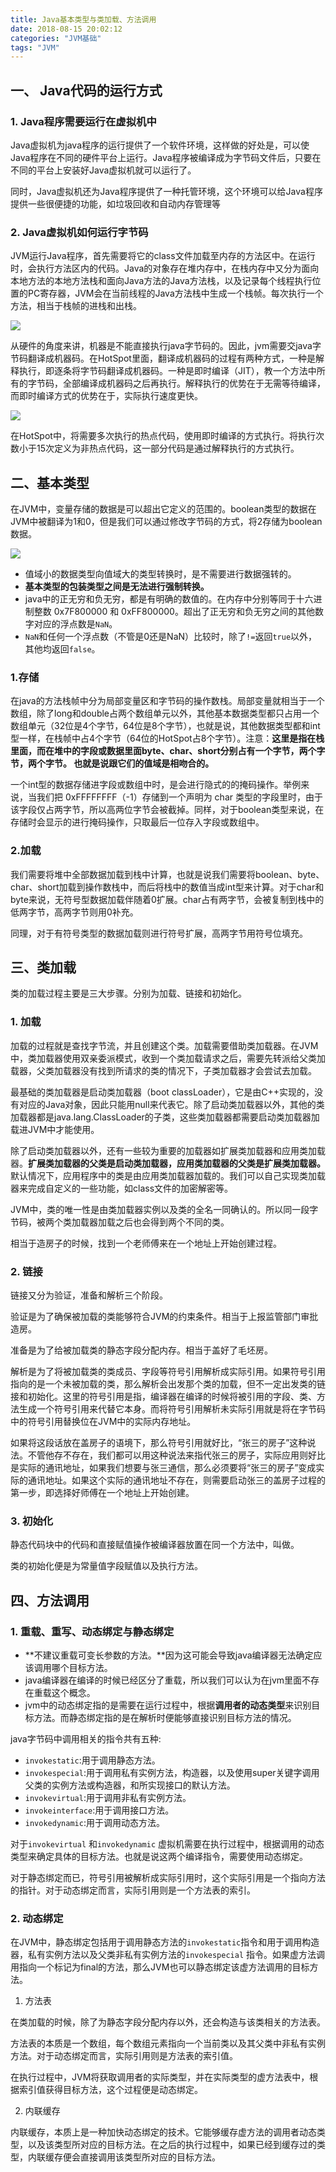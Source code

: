 ```yaml
---
title: Java基本类型与类加载、方法调用
date: 2018-08-15 20:02:12
categories: "JVM基础"
tags: "JVM"
---
```


##  一、 Java代码的运行方式

### 1. Java程序需要运行在虚拟机中

Java虚拟机为java程序的运行提供了一个软件环境，这样做的好处是，可以使Java程序在不同的硬件平台上运行。Java程序被编译成为字节码文件后，只要在不同的平台上安装好Java虚拟机就可以运行了。

同时，Java虚拟机还为Java程序提供了一种托管环境，这个环境可以给Java程序提供一些很便捷的功能，如垃圾回收和自动内存管理等

<!--more-->

### 2. Java虚拟机如何运行字节码

JVM运行Java程序，首先需要将它的class文件加载至内存的方法区中。在运行时，会执行方法区内的代码。Java的对象存在堆内存中，在栈内存中又分为面向本地方法的本地方法栈和面向Java方法的Java方法栈，以及记录每个线程执行位置的PC寄存器，JVM会在当前线程的Java方法栈中生成一个栈帧。每次执行一个方法，相当于栈帧的进栈和出栈。

![](Java基本类型与类加载、方法调用\微信截图_20180811161053.png)



从硬件的角度来讲，机器是不能直接执行java字节码的。因此，jvm需要交java字节码翻译成机器码。在HotSpot里面，翻译成机器码的过程有两种方式，一种是解释执行，即逐条将字节码翻译成机器码。一种是即时编译（JIT），教一个方法中所有的字节码，全部编译成机器码之后再执行。解释执行的优势在于无需等待编译，而即时编译方式的优势在于，实际执行速度更快。

![](Java基本类型与类加载、方法调用\微信截图_20180827220520.png)

在HotSpot中，将需要多次执行的热点代码，使用即时编译的方式执行。将执行次数小于15次定义为非热点代码，这一部分代码是通过解释执行的方式执行。

## 二、基本类型

在JVM中，变量存储的数据是可以超出它定义的范围的。boolean类型的数据在JVM中被翻译为1和0，但是我们可以通过修改字节码的方式，将2存储为boolean数据。

![](Java基本类型与类加载、方法调用\微信截图_20180827221654.png)

- 值域小的数据类型向值域大的类型转换时，是不需要进行数据强转的。
- **基本类型的包装类型之间是无法进行强制转换。** 
- java中的正无穷和负无穷，都是有明确的数值的。在内存中分别等同于十六进制整数 0x7F800000 和 0xFF800000。超出了正无穷和负无穷之间的其他数字对应的浮点数是`NaN`。
- `NaN`和任何一个浮点数（不管是0还是NaN）比较时，除了`!=`返回`true`以外，其他均返回`false`。

### 1.存储

在java的方法栈帧中分为局部变量区和字节码的操作数栈。局部变量就相当于一个数组，除了long和double占两个数组单元以外，其他基本数据类型都只占用一个数组单元（32位是4个字节，64位是8个字节），也就是说，其他数据类型都和int型一样，在栈帧中占4个字节（64位的HotSpot占8个字节）。注意：**这里是指在栈里面，而在堆中的字段或数据里面byte、char、short分别占有一个字节，两个字节，两个字节。 也就是说跟它们的值域是相吻合的。**

一个int型的数据存储进字段或数组中时，是会进行隐式的的掩码操作。举例来说，当我们把 0xFFFFFFFF（-1）存储到一个声明为 char 类型的字段里时，由于该字段仅占两字节，所以高两位字节会被截掉。同样，对于boolean类型来说，在存储时会显示的进行掩码操作，只取最后一位存入字段或数组中。

### 2.加载

我们需要将堆中全部数据加载到栈中计算，也就是说我们需要将boolean、byte、char、short加载到操作数栈中，而后将栈中的数值当成int型来计算。对于char和byte来说，无符号型数据加载伴随着0扩展。char占有两字节，会被复制到栈中的低两字节，高两字节则用0补充。

同理，对于有符号类型的数据加载则进行符号扩展，高两字节用符号位填充。

## 三、类加载

类的加载过程主要是三大步骤。分别为加载、链接和初始化。

### 1. 加载

加载的过程就是查找字节流，并且创建这个类。加载需要借助类加载器。在JVM中，类加载器使用双亲委派模式，收到一个类加载请求之后，需要先转派给父类加载器，父类加载器没有找到所请求的类的情况下，子类加载器才会尝试去加载。

最基础的类加载器是启动类加载器（boot classLoader），它是由C++实现的，没有对应的Java对象，因此只能用null来代表它。除了启动类加载器以外，其他的类加载器都是java.lang.ClassLoader的子类，这些类加载器都需要启动类加载器加载进JVM中才能使用。

除了启动类加载器以外，还有一些较为重要的加载器如扩展类加载器和应用类加载器。**扩展类加载器的父类是启动类加载器，应用类加载器的父类是扩展类加载器。** 默认情况下，应用程序中的类是由应用类加载器加载的。我们可以自己实现类加载器来完成自定义的一些功能，如class文件的加密解密等。

JVM中，类的唯一性是由类加载器实例以及类的全名一同确认的。所以同一段字节码，被两个类加载器加载之后也会得到两个不同的类。

相当于造房子的时候，找到一个老师傅来在一个地址上开始创建过程。

### 2. 链接

链接又分为验证，准备和解析三个阶段。

验证是为了确保被加载的类能够符合JVM的约束条件。相当于上报监管部门审批造房。

准备是为了给被加载类的静态字段分配内存。相当于盖好了毛坯房。

解析是为了将被加载类的类成员、字段等符号引用解析成实际引用。如果符号引用指向的是一个未被加载的类，那么解析会出发那个类的加载，但不一定出发类的链接和初始化。这里的符号引用是指，编译器在编译的时候将被引用的字段、类、方法生成一个符号引用来代替它本身。而将符号引用解析未实际引用就是将在字节码中的符号引用替换位在JVM中的实际内存地址。

如果将这段话放在盖房子的语境下，那么符号引用就好比，“张三的房子”这种说法。不管他存不存在，我们都可以用这种说法来指代张三的房子，实际应用则好比是实际的通讯地址，如果我们想要与张三通信，那么必须要将“张三的房子”变成实际的通讯地址。如果这个实际的通讯地址不存在，则需要启动张三的盖房子过程的第一步，即选择好师傅在一个地址上开始创建。

### 3. 初始化

静态代码块中的代码和直接赋值操作被编译器放置在同一个方法中，叫做<clinit>。

类的初始化便是为常量值字段赋值以及执行<clinit>方法。

## 四、方法调用

### 1. 重载、重写、动态绑定与静态绑定

- **不建议重载可变长参数的方法。**因为这可能会导致java编译器无法确定应该调用哪个目标方法。
- java编译器在编译的时候已经区分了重载，所以我们可以认为在jvm里面不存在重载这个概念。
- jvm中的动态绑定指的是需要在运行过程中，根据**调用者的动态类型**来识别目标方法。而静态绑定指的是在解析时便能够直接识别目标方法的情况。

java字节码中调用相关的指令共有五种:

- `invokestatic`:用于调用静态方法。
- `invokespecial`:用于调用私有实例方法，构造器，以及使用super关键字调用父类的实例方法或构造器，和所实现接口的默认方法。
- `invokevirtual`:用于调用非私有实例方法。
- `invokeinterface`:用于调用接口方法。
- `invokedynamic`:用于调用动态方法。

对于`invokevirtual` 和`invokedynamic` 虚拟机需要在执行过程中，根据调用的动态类型来确定具体的目标方法。也就是说这两个编译指令，需要使用动态绑定。

对于静态绑定而已，符号引用被解析成实际引用时，这个实际引用是一个指向方法的指针。对于动态绑定而言，实际引用则是一个方法表的索引。

### 2. 动态绑定

在JVM中，静态绑定包括用于调用静态方法的`invokestatic`指令和用于调用构造器，私有实例方法以及父类非私有实例方法的`invokespecial` 指令。如果虚方法调用指向一个标记为final的方法，那么JVM也可以静态绑定该虚方法调用的目标方法。

1. 方法表

在类加载的时候，除了为静态字段分配内存以外，还会构造与该类相关的方法表。

方法表的本质是一个数组，每个数组元素指向一个当前类以及其父类中非私有实例方法。对于动态绑定而言，实际引用则是方法表的索引值。

在执行过程中，JVM将获取调用者的实际类型，并在实际类型的虚方法表中，根据索引值获得目标方法，这个过程便是动态绑定。

2. 内联缓存

内联缓存，本质上是一种加快动态绑定的技术。它能够缓存虚方法的调用者动态类型，以及该类型所对应的目标方法。在之后的执行过程中，如果已经到缓存过的类型，内联缓存便会直接调用该类型所对应的目标方法。






